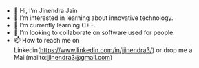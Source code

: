 - 👋 Hi, I’m Jinendra Jain
- 👀 I’m interested in learning about innovative technology.
- 🌱 I’m currently learning C++.
- 💞️ I’m looking to collaborate on software used for people.
- 📫 How to reach me on Linkedin(https://www.linkedin.com/in/jjinendra3/) or drop me a Mail(mailto:jjinendra3@gmail.com)

<!---
jjinendra3/jjinendra3 is a ✨ special ✨ repository because its `README.md` (this file) appears on your GitHub profile.
You can click the Preview link to take a look at your changes.
--->
